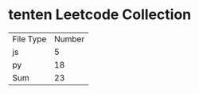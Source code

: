 # tenten Leetcode Collection

<table><tr><td>File Type</td><td>Number</td></tr><tr><td>js</td><td>5</td></tr><tr><td>py</td><td>18</td></tr><tr><td>Sum</td><td>23</td></tr></table>